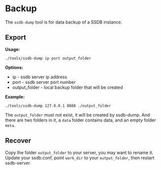 # Backup

The ```ssdb-dump``` tool is for data backup of a SSDB instance.

## Export

__Usage:__

    ./tools/ssdb-dump ip port output_folder

__Options:__

* ip - ssdb server ip address
* port - ssdb server port number
* output_folder - local backup folder that will be created

__Example:__

	./tools/ssdb-dump 127.0.0.1 8888 ./output_folder

The ```output_folder``` must not exist, it will be created by ssdb-dump. And there are two folders in it, a ```data``` folder contains data, and an empty folder ```meta```.

## Recover

Copy the folder ```output_folder``` to your server, you may want to rename it. Update your ssdb.conf, point ```work_dir``` to your ```output_folder```, then restart ssdb-server.
